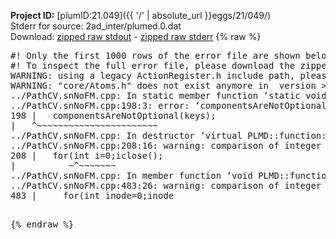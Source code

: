 **Project ID:** [plumID:21.049]({{ '/' | absolute_url }}eggs/21/049/)  
Stderr for source:  2ad_inter/plumed.0.dat   
Download: [zipped raw stdout](plumed.0.dat.plumed.stdout.txt.zip) - [zipped raw stderr](plumed.0.dat.plumed.stderr.txt.zip) 
{% raw %}
<pre>
#! Only the first 1000 rows of the error file are shown below
#! To inspect the full error file, please download the zipped raw stderr file above
WARNING: using a legacy ActionRegister.h include path, please use <<#include "core/ActionRegister.h">>
WARNING: "core/Atoms.h" does not exist anymore in  version >=2.10, you should change your code.
../PathCV.snNoFM.cpp: In static member function ‘static void PLMD::function::PathCV::registerKeywords(PLMD::Keywords&)’:
../PathCV.snNoFM.cpp:198:3: error: ‘componentsAreNotOptional’ was not declared in this scope
198 |   componentsAreNotOptional(keys);
|   ^~~~~~~~~~~~~~~~~~~~~~~~
../PathCV.snNoFM.cpp: In destructor ‘virtual PLMD::function::PathCV::~PathCV()’:
../PathCV.snNoFM.cpp:208:16: warning: comparison of integer expressions of different signedness: ‘int’ and ‘unsigned int’ [-Wsign-compare]
208 |   for(int i=0;i<mw_n_;++i){
|               ~^~~~~~
../PathCV.snNoFM.cpp: In constructor ‘PLMD::function::PathCV::PathCV(const PLMD::ActionOptions&)’:
../PathCV.snNoFM.cpp:236:16: warning: comparison of integer expressions of different signedness: ‘int’ and ‘unsigned int’ [-Wsign-compare]
236 |   for(int i=0;i<mw_n_;++i){
|               ~^~~~~~
../PathCV.snNoFM.cpp:259:11: warning: comparison of integer expressions of different signedness: ‘int’ and ‘unsigned int’ [-Wsign-compare]
259 |       if(i==mw_id_) ifiles[i]->close();
|          ~^~~~~~~~
../PathCV.snNoFM.cpp: In member function ‘void PLMD::function::PathCV::generatePath()’:
../PathCV.snNoFM.cpp:483:26: warning: comparison of integer expressions of different signedness: ‘int’ and ‘unsigned int’ [-Wsign-compare]
483 |     for(int inode=0;inode<nnodes;inode++){
|                     ~~~~~^~~~~~~
../PathCV.snNoFM.cpp: In member function ‘void PLMD::function::PathCV::readMultipleWalkers()’:
../PathCV.snNoFM.cpp:941:16: warning: comparison of integer expressions of different signedness: ‘int’ and ‘unsigned int’ [-Wsign-compare]
941 |   for(int i=0;i<mw_n_;++i){
|               ~^~~~~~
../PathCV.snNoFM.cpp:942:9: warning: comparison of integer expressions of different signedness: ‘int’ and ‘unsigned int’ [-Wsign-compare]
942 |     if(i==mw_id_) continue;
|        ~^~~~~~~~
../PathCV.snNoFM.cpp:957:5: error: invalid use of incomplete type ‘class PLMD::Communicator’
957 |     comm.Barrier();
|     ^~~~
In file included from /home/runner/opt/include/plumed/function/../core/../tools/OFile.h:25,
from /home/runner/opt/include/plumed/function/../core/../tools/Log.h:25,
from /home/runner/opt/include/plumed/function/../core/Action.h:30,
from /home/runner/opt/include/plumed/function/../core/ActionWithValue.h:25,
from /home/runner/opt/include/plumed/function/Function.h:25,
from ../PathCV.snNoFM.cpp:22:
/home/runner/opt/include/plumed/function/../core/../tools/FileBase.h:29:7: note: forward declaration of ‘class PLMD::Communicator’
29 | class Communicator;
|       ^~~~~~~~~~~~
../PathCV.snNoFM.cpp:958:5: error: invalid use of incomplete type ‘class PLMD::Communicator’
958 |     multi_sim_comm.Barrier();
|     ^~~~~~~~~~~~~~
/home/runner/opt/include/plumed/function/../core/../tools/FileBase.h:29:7: note: forward declaration of ‘class PLMD::Communicator’
29 | class Communicator;
|       ^~~~~~~~~~~~
terminate called after throwing an instance of 'PLMD::Plumed::ExceptionError'
what():
(core/PlumedMain.cpp:1499) void PLMD::PlumedMain::load(const std::string&)
An error happened while executing command env PLUMED_ROOT='/home/runner/opt/lib/plumed' PLUMED_VERSION='2.10b' PLUMED_HTMLDIR='/home/runner/opt/share/doc/plumed' PLUMED_INCLUDEDIR='/home/runner/opt/include' PLUMED_PROGRAM_NAME='plumed' PLUMED_IS_INSTALLED='yes' "/home/runner/opt/lib/plumed"/scripts/mklib.sh -n -o ./../PathCV.2.10b.so ../PathCV.cpp

[fv-az2027-338:07855] *** Process received signal ***
[fv-az2027-338:07855] Signal: Aborted (6)
[fv-az2027-338:07855] Signal code:  (-6)
[fv-az2027-338:07855] [ 0] /lib/x86_64-linux-gnu/libc.so.6(+0x45330)[0x7f1634a45330]
[fv-az2027-338:07855] [ 1] /lib/x86_64-linux-gnu/libc.so.6(pthread_kill+0x11c)[0x7f1634a9eb2c]
[fv-az2027-338:07855] [ 2] /lib/x86_64-linux-gnu/libc.so.6(gsignal+0x1e)[0x7f1634a4527e]
[fv-az2027-338:07855] [ 3] /lib/x86_64-linux-gnu/libc.so.6(abort+0xdf)[0x7f1634a288ff]
[fv-az2027-338:07855] [ 4] /lib/x86_64-linux-gnu/libstdc++.so.6(+0xa5ff5)[0x7f1634ea5ff5]
[fv-az2027-338:07855] [ 5] /lib/x86_64-linux-gnu/libstdc++.so.6(+0xbb0da)[0x7f1634ebb0da]
[fv-az2027-338:07855] [ 6] /lib/x86_64-linux-gnu/libstdc++.so.6(_ZSt10unexpectedv+0x0)[0x7f1634ea5a55]
[fv-az2027-338:07855] [ 7] /lib/x86_64-linux-gnu/libstdc++.so.6(+0xa5a6f)[0x7f1634ea5a6f]
[fv-az2027-338:07855] [ 8] plumed(+0x146dd)[0x55fe8bd536dd]
[fv-az2027-338:07855] [ 9] /lib/x86_64-linux-gnu/libc.so.6(+0x2a1ca)[0x7f1634a2a1ca]
[fv-az2027-338:07855] [10] /lib/x86_64-linux-gnu/libc.so.6(__libc_start_main+0x8b)[0x7f1634a2a28b]
[fv-az2027-338:07855] [11] plumed(+0x15365)[0x55fe8bd54365]
[fv-az2027-338:07855] *** End of error message ***
</pre>
{% endraw %}
